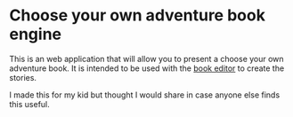 # Choose your own adventure book engine

This is an web application that will allow you to present a choose your own adventure book.  It is intended to be used with the [book editor](http://jhudson8.github.io/choyo-editor) to create the stories.

I made this for my kid but thought I would share in case anyone else finds this useful.
